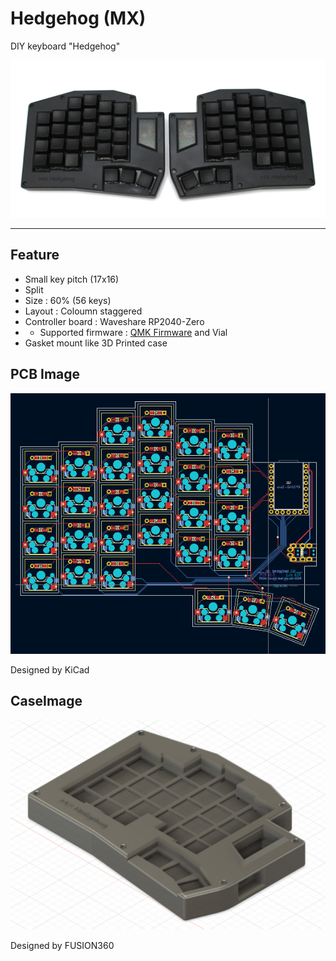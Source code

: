 Hedgehog (MX)
=======

DIY keyboard "Hedgehog"

![Alt text](images/hedgehog-mx-1.jpg)

---

## Feature

- Small key pitch (17x16)
- Split
- Size : 60% (56 keys)
- Layout : Coloumn staggered
- Controller board : Waveshare RP2040-Zero
- - Supported firmware : [QMK Firmware](https://docs.qmk.fm/#/) and Vial
- Gasket mount like 3D Printed case


## PCB Image

![Alt text](images/pcb-kicad.png)

Designed by KiCad

## CaseImage

![Alt text](images/case-image-1.jpg)

Designed by FUSION360
